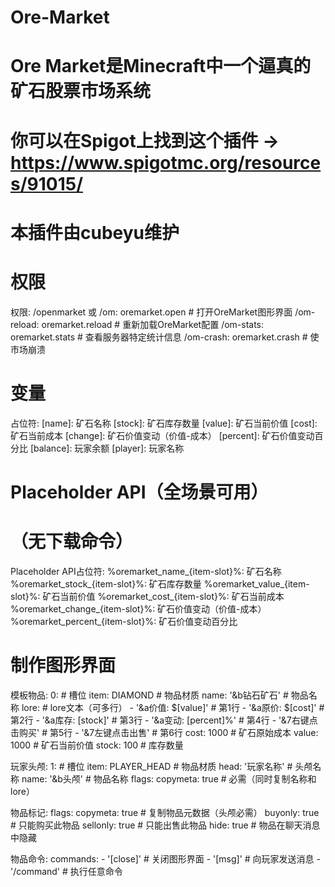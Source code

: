 # Ore-Market
# Ore Market是Minecraft中一个逼真的矿石股票市场系统
# 你可以在Spigot上找到这个插件 -> https://www.spigotmc.org/resources/91015/
# 本插件由cubeyu维护

# 权限
权限:
  /openmarket 或 /om: oremarket.open # 打开OreMarket图形界面
  /om-reload: oremarket.reload       # 重新加载OreMarket配置
  /om-stats: oremarket.stats         # 查看服务器特定统计信息
  /om-crash: oremarket.crash         # 使市场崩溃

# 变量
占位符:
  [name]: 矿石名称
  [stock]: 矿石库存数量
  [value]: 矿石当前价值
  [cost]: 矿石当前成本
  [change]: 矿石价值变动（价值-成本）
  [percent]: 矿石价值变动百分比
  [balance]: 玩家余额
  [player]: 玩家名称

# Placeholder API（全场景可用）
# （无下载命令）
Placeholder API占位符:
  %oremarket_name_{item-slot}%: 矿石名称
  %oremarket_stock_{item-slot}%: 矿石库存数量
  %oremarket_value_{item-slot}%: 矿石当前价值
  %oremarket_cost_{item-slot}%: 矿石当前成本
  %oremarket_change_{item-slot}%: 矿石价值变动（价值-成本）
  %oremarket_percent_{item-slot}%: 矿石价值变动百分比

# 制作图形界面
模板物品:
  0:                                # 槽位
    item: DIAMOND                   # 物品材质
    name: '&b钻石矿石'              # 物品名称
    lore:                           # lore文本（可多行）
      - '&a价值: $[value]'          # 第1行
      - '&a原价: $[cost]'           # 第2行
      - '&a库存: [stock]'           # 第3行
      - '&a变动: [percent]%'        # 第4行
      - '&7右键点击购买'            # 第5行
      - '&7左键点击出售'            # 第6行
    cost: 1000                      # 矿石原始成本
    value: 1000                     # 矿石当前价值
    stock: 100                      # 库存数量

玩家头颅:
  1:                                # 槽位
    item: PLAYER_HEAD               # 物品材质
    head: '玩家名称'                # 头颅名称
    name: '&b头颅'                  # 物品名称
    flags:
      copymeta: true                # 必需（同时复制名称和lore）

物品标记:
  flags:
    copymeta: true   # 复制物品元数据（头颅必需）
    buyonly: true    # 只能购买此物品
    sellonly: true   # 只能出售此物品
    hide: true       # 物品在聊天消息中隐藏

物品命令:
  commands:
    - '[close]'  # 关闭图形界面
    - '[msg]'    # 向玩家发送消息
    - '/command' # 执行任意命令
